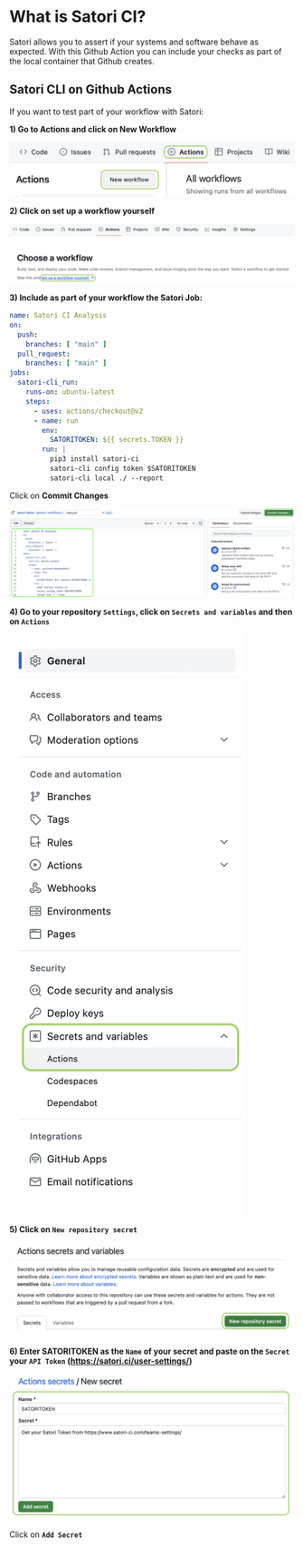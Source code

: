 # What is Satori CI?

Satori allows you to assert if your systems and software behave as expected. With this Github Action you can include your checks as part of the local container that Github creates.

## Satori CLI on Github Actions

If you want to test part of your workflow with Satori:

**1) Go to Actions and click on New Workflow**

![New Workflow Action](img/github_action_1.png)

**2) Click on set up a workflow yourself**

![Set up a workflow](img/github_action_2.png)


**3) Include as part of your workflow the Satori Job:**

```yml
name: Satori CI Analysis
on:
  push:
    branches: [ "main" ]
  pull_request:
    branches: [ "main" ]
jobs:
  satori-cli_run:
    runs-on: ubuntu-latest
    steps:
      - uses: actions/checkout@v2
      - name: run
        env:
          SATORITOKEN: ${{ secrets.TOKEN }}
        run: |
          pip3 install satori-ci
          satori-cli config token $SATORITOKEN
          satori-cli local ./ --report
```

Click on **Commit Changes**

![Satori CI workflow](img/github_action_3.png)

**4) Go to your repository `Settings`, click on `Secrets and variables` and then on `Actions`**

![](img/github_action_4.png)

**5) Click on `New repository secret`**

![](img/github_action_5.png)

**6) Enter SATORITOKEN as the `Name` of your secret and paste on the `Secret` your `API Token` (https://satori.ci/user-settings/)**

![](img/github_action_6.png)

Click on **`Add Secret`**
